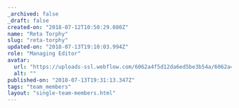 ```yaml
---
_archived: false
_draft: false
created-on: "2018-07-12T10:50:29.080Z"
name: "Reta Torphy"
slug: "reta-torphy"
updated-on: "2018-07-13T19:10:03.994Z"
role: "Managing Editor"
avatar:
  url: "https://uploads-ssl.webflow.com/6062a4f5d12da6ed5be3b54a/6062a4f5d12da65d85e3b5d0_4.jpg"
  alt: ""
published-on: "2018-07-13T19:31:13.347Z"
tags: "team_members"
layout: "single-team-members.html"
---
```



